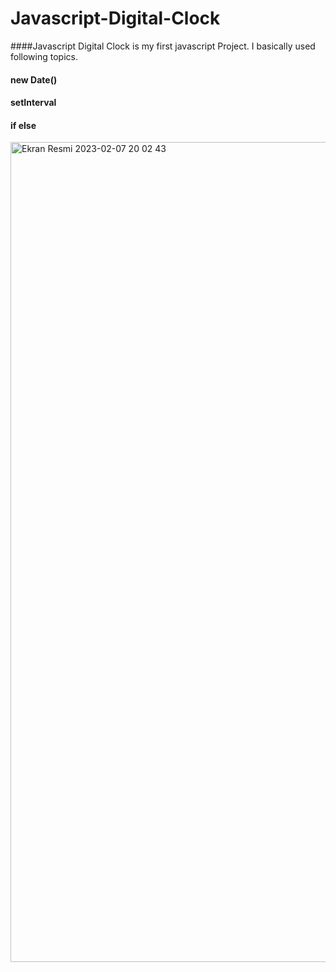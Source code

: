 # Javascript-Digital-Clock
####Javascript Digital Clock is my first javascript Project. I basically used following topics.
#### new Date()
#### setInterval
#### if else

<img width="1312" alt="Ekran Resmi 2023-02-07 20 02 43" src="https://user-images.githubusercontent.com/105978929/217313580-20f5188a-c601-4cb2-babd-7c85cd5f24c8.png">
